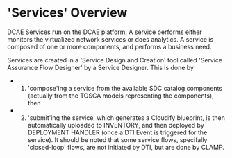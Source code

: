 # 'Services' Overview 

DCAE Services run on the DCAE platform. A service performs either monitors the virtualized network services or does analytics. A service is composed of one or more components, and performs a business need.

Services are created in a 'Service Design and Creation' tool called 'Service Assurance Flow Designer' by a Service Designer. This is done by 
* 1. 'compose'ing a service from the available SDC catalog components (actually from the TOSCA models representing the components), then
* 2. 'submit'ing the service, which generates a Cloudify blueprint, is then automatically uploaded to INVENTORY,  and then deployed by DEPLOYMENT HANDLER (once a DTI Event is triggered for the service). It should be noted that some service flows, specifally 'closed-loop' flows,  are not initiated by DTI, but are done by CLAMP. 
